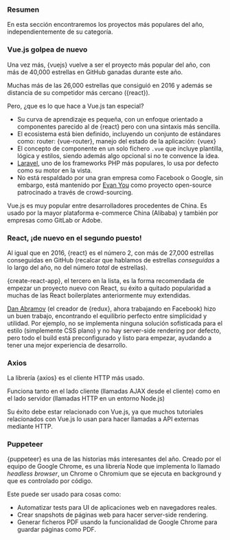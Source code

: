 ### Resumen

En esta sección encontraremos los proyectos más populares del año, independientemente de su categoría.

### Vue.js golpea de nuevo

Una vez más, {vuejs} vuelve a ser el proyecto más popular del año, con más de 40,000 estrellas en GitHub ganadas durante este año.

Muchas más de las 26,000 estrellas que consiguió en 2016 y además se distancia de su competidor más cercano ({react}).

Pero, ¿que es lo que hace a Vue.js tan especial?

* Su curva de aprendizaje es pequeña, con un enfoque orientado a componentes parecido al de {react} pero con una sintaxis más sencilla.
* El ecosistema está bien definido, incluyendo un conjunto de estándares como: router: {vue-router}, manejo del estado de la aplicación: {vuex}
* El concepto de componente en un solo fichero `.vue` que incluye plantilla, lógica y estilos, siendo además algo opcional si no te convence la idea.
* [Laravel](https://laravel.com/), uno de los frameworks PHP más populares, lo usa por defecto como su motor en la vista.
* No está respaldado por una gran empresa como Facebook o Google, sin embargo, está mantenido por [Evan You](https://github.com/yyx990803) como proyecto open-source patrocinado a través de crowd-sourcing.

Vue.js es muy popular entre desarrolladores procedentes de China. Es usado por la mayor plataforma e-commerce China (Alibaba) y también por empresas como GitLab or Adobe.

### React, ¡de nuevo en el segundo puesto!

Al igual que en 2016, {react} es el número 2, con más de 27,000 estrellas conseguidas en GitHub (recalcar que hablamos de estrellas _conseguidas_ a lo largo del año, no del número _total_ de estrellas).

{create-react-app}, el tercero en la lista, es la forma recomendada de empezar un proyecto nuevo con React, su éxito a quitado popularidad a muchas de las React boilerplates anteriormente muy extendidas.

[Dan Abramov](https://github.com/gaearon) (el creador de {redux}, ahora trabajando en Facebook) hizo un buen trabajo, encontrando el equilibrio perfecto entre simplicidad y utilidad. Por ejemplo, no se implementa ninguna solución sofisticada para el estilo (simplemente CSS plano) y no hay server-side rendering por defecto, pero todo el build está preconfigurado y listo para empezar, ayudando a tener una mejor experiencia de desarrollo.

### Axios

La librería {axios} es el cliente HTTP más usado.

Funciona tanto en el lado cliente (llamadas AJAX desde el cliente) como en el lado servidor (llamadas HTTP en un entorno Node.js)

Su éxito debe estar relacionado con Vue.js, ya que muchos tutoriales relacionados con Vue.js lo usan para hacer llamadas a API externas mediante HTTP.

### Puppeteer

{puppeteer} es una de las historias más interesantes del año.
Creado por el equipo de Google Chrome, es una librería Node que implementa lo llamado *headless browser*, un Chrome o Chromium que se ejecuta en background y que es controlado por código.

Este puede ser usado para cosas como:

* Automatizar tests para UI de aplicaciones web en navegadores reales.
* Crear snapshots de páginas web para hacer server-side rendering.
* Generar ficheros PDF usando la funcionalidad de Google Chrome para guardar páginas como PDF.
